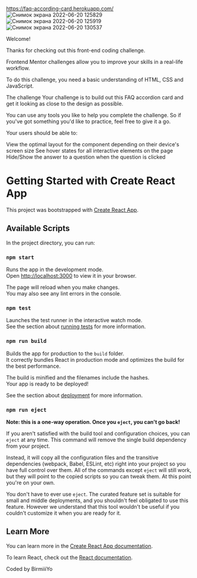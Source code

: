 https://faq-according-card.herokuapp.com/
![Снимок экрана 2022-06-20 125829](https://user-images.githubusercontent.com/91631586/174582945-e14d4a3c-84d3-42e7-aaee-cb6d60d8050d.png)
![Снимок экрана 2022-06-20 125919](https://user-images.githubusercontent.com/91631586/174582952-77c9b286-4e70-4fe1-a820-ae8d3c0a9516.png)
![Снимок экрана 2022-06-20 130537](https://user-images.githubusercontent.com/91631586/174582956-31317eb7-4969-4e40-bcd3-a0dd6ecadb40.png)

Welcome! 

Thanks for checking out this front-end coding challenge.

Frontend Mentor challenges allow you to improve your skills in a real-life workflow.

To do this challenge, you need a basic understanding of HTML, CSS and JavaScript.

The challenge
Your challenge is to build out this FAQ accordion card and get it looking as close to the design as possible.

You can use any tools you like to help you complete the challenge. So if you've got something you'd like to practice, feel free to give it a go.

Your users should be able to:

View the optimal layout for the component depending on their device's screen size
See hover states for all interactive elements on the page
Hide/Show the answer to a question when the question is clicked
# Getting Started with Create React App

This project was bootstrapped with [Create React App](https://github.com/facebook/create-react-app).

## Available Scripts

In the project directory, you can run:

### `npm start`

Runs the app in the development mode.\
Open [http://localhost:3000](http://localhost:3000) to view it in your browser.

The page will reload when you make changes.\
You may also see any lint errors in the console.

### `npm test`

Launches the test runner in the interactive watch mode.\
See the section about [running tests](https://facebook.github.io/create-react-app/docs/running-tests) for more information.

### `npm run build`

Builds the app for production to the `build` folder.\
It correctly bundles React in production mode and optimizes the build for the best performance.

The build is minified and the filenames include the hashes.\
Your app is ready to be deployed!

See the section about [deployment](https://facebook.github.io/create-react-app/docs/deployment) for more information.

### `npm run eject`

**Note: this is a one-way operation. Once you `eject`, you can't go back!**

If you aren't satisfied with the build tool and configuration choices, you can `eject` at any time. This command will remove the single build dependency from your project.

Instead, it will copy all the configuration files and the transitive dependencies (webpack, Babel, ESLint, etc) right into your project so you have full control over them. All of the commands except `eject` will still work, but they will point to the copied scripts so you can tweak them. At this point you're on your own.

You don't have to ever use `eject`. The curated feature set is suitable for small and middle deployments, and you shouldn't feel obligated to use this feature. However we understand that this tool wouldn't be useful if you couldn't customize it when you are ready for it.

## Learn More

You can learn more in the [Create React App documentation](https://facebook.github.io/create-react-app/docs/getting-started).

To learn React, check out the [React documentation](https://reactjs.org/).

Coded by BirmiiiYo
